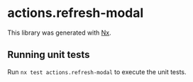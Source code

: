 # actions.refresh-modal

This library was generated with [Nx](https://nx.dev).

## Running unit tests

Run `nx test actions.refresh-modal` to execute the unit tests.
